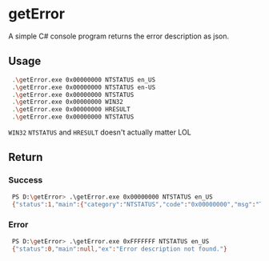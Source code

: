 # getError
 A simple C# console program returns the error description as json.
 
## Usage
```bash
 .\getError.exe 0x00000000 NTSTATUS en_US  
 .\getError.exe 0x00000000 NTSTATUS en-US  
 .\getError.exe 0x00000000 NTSTATUS  
 .\getError.exe 0x00000000 WIN32  
 .\getError.exe 0x00000000 HRESULT  
 .\getError.exe 0x00000000 NTSTATUS  
```
`WIN32` `NTSTATUS` and `HRESULT` doesn't actually matter LOL

## Return
### Success
```bash
 PS D:\getError> .\getError.exe 0x00000000 NTSTATUS en_US
 {"status":1,"main":{"category":"NTSTATUS","code":"0x00000000","msg":"The operation completed successfully."},"ex":null}
```
### Error
```bash
 PS D:\getError> .\getError.exe 0xFFFFFFF NTSTATUS en_US
 {"status":0,"main":null,"ex":"Error description not found."}
```
